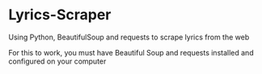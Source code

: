 # Lyrics-Scraper
Using Python, BeautifulSoup and requests to scrape lyrics from the web

For this to work, you must have Beautiful Soup and requests installed and configured on your computer

